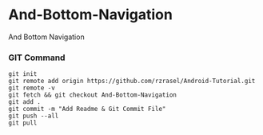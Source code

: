 # And-Bottom-Navigation
And Bottom Navigation

### GIT Command
```git_command
git init
git remote add origin https://github.com/rzrasel/Android-Tutorial.git
git remote -v
git fetch && git checkout And-Bottom-Navigation
git add .
git commit -m "Add Readme & Git Commit File"
git push --all
git pull
```

